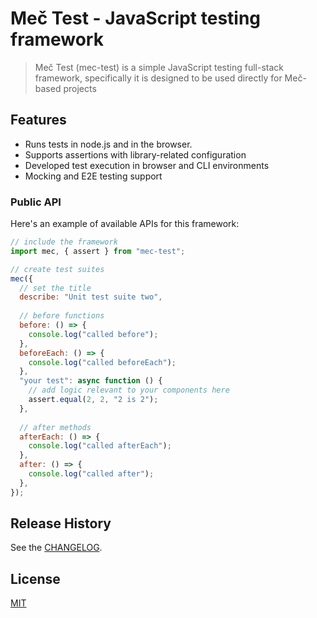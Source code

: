 # Meč Test - JavaScript testing framework

> Meč Test (mec-test) is a simple JavaScript testing full-stack framework, specifically it is designed to be used directly for Meč-based projects
 
## Features

* Runs tests in node.js and in the browser.
* Supports assertions with library-related configuration
* Developed test execution in browser and CLI environments 
* Mocking and E2E testing support

### Public API

Here's an example of available APIs for this framework:

```js
// include the framework
import mec, { assert } from "mec-test";

// create test suites
mec({
  // set the title
  describe: "Unit test suite two",
    
  // before functions  
  before: () => {
    console.log("called before");
  },
  beforeEach: () => {
    console.log("called beforeEach");
  },
  "your test": async function () {
    // add logic relevant to your components here  
    assert.equal(2, 2, "2 is 2");
  },
  
  // after methods  
  afterEach: () => {
    console.log("called afterEach");
  },
  after: () => {
    console.log("called after");
  },
});

```

## Release History

See the [CHANGELOG](CHANGELOG.md).

## License

[MIT](LICENSE)
